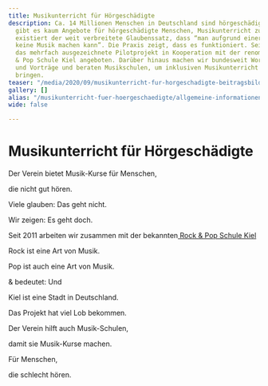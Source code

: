 ```yaml
---
title: Musikunterricht für Hörgeschädigte
description: Ca. 14 Millionen Menschen in Deutschland sind hörgeschädigt. Derzeit
  gibt es kaum Angebote für hörgeschädigte Menschen, Musikunterricht zu nehmen. Dazu
  existiert der weit verbreitete Glaubenssatz, dass “man aufgrund einer Hörschädigung
  keine Musik machen kann”. Die Praxis zeigt, dass es funktioniert. Seit 2011 wird
  das mehrfach ausgezeichnete Pilotprojekt in Kooperation mit der renommierten Rock
  & Pop Schule Kiel angeboten. Darüber hinaus machen wir bundesweit Workshops, Seminare
  und Vorträge und beraten Musikschulen, um inklusiven Musikunterricht zum Leben zu
  bringen.
teaser: "/media/2020/09/musikunterricht-fur-horgeschadigte-beitragsbild.jpg"
gallery: []
alias: "/musikunterricht-fuer-hoergeschaedigte/allgemeine-informationen-musikunterricht.html"
wide: false

---
```

# Musikunterricht für Hörgeschädigte

Der Verein bietet Musik-Kurse für Menschen,

die nicht gut hören.

Viele glauben: Das geht nicht.

Wir zeigen: Es geht doch.

Seit 2011 arbeiten wir zusammen mit der bekannten[ Rock & Pop Schule Kiel](http://www.rockpopschule.de/)

Rock ist eine Art von Musik.

Pop ist auch eine Art von Musik.

& bedeutet: Und

Kiel ist eine Stadt in Deutschland.

Das Projekt hat viel Lob bekommen.

Der Verein hilft auch Musik-Schulen,

damit sie Musik-Kurse machen.

Für Menschen,

die schlecht hören.